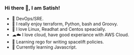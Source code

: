 ### Hi there 👋,  I am Satish!
- 👀  DevOps/SRE.
- 👯 I really enjoy terraform, Python, bash and Groovy.
- 🐧 I love Linux, Readhat and Centos speacially. 
- ☁☁️ I love cloud, have good experiance with AWS Cloud.
- 🤔 Learning rego for writing spacelift policies.
- 🌱 Currently learning Javascript.
